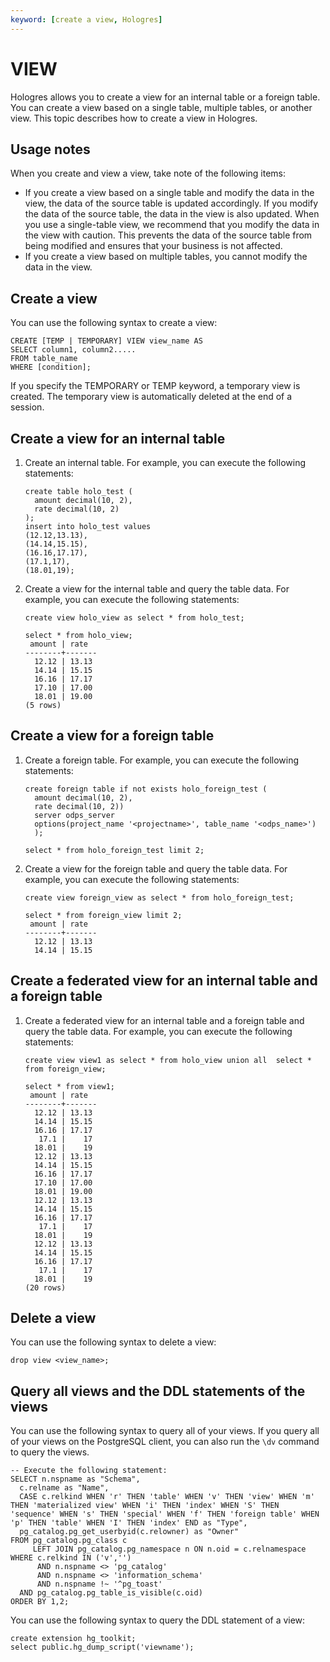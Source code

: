 ```yaml
---
keyword: [create a view, Hologres]
---
```


# VIEW

Hologres allows you to create a view for an internal table or a foreign table. You can create a view based on a single table, multiple tables, or another view. This topic describes how to create a view in Hologres.

## Usage notes

When you create and view a view, take note of the following items:

-   If you create a view based on a single table and modify the data in the view, the data of the source table is updated accordingly. If you modify the data of the source table, the data in the view is also updated. When you use a single-table view, we recommend that you modify the data in the view with caution. This prevents the data of the source table from being modified and ensures that your business is not affected.
-   If you create a view based on multiple tables, you cannot modify the data in the view.

## Create a view

You can use the following syntax to create a view:

```
CREATE [TEMP | TEMPORARY] VIEW view_name AS
SELECT column1, column2.....
FROM table_name
WHERE [condition];
```

If you specify the TEMPORARY or TEMP keyword, a temporary view is created. The temporary view is automatically deleted at the end of a session.

## Create a view for an internal table

1.  Create an internal table. For example, you can execute the following statements:

    ```
    create table holo_test (
      amount decimal(10, 2), 
      rate decimal(10, 2)
    );
    insert into holo_test values 
    (12.12,13.13),
    (14.14,15.15),
    (16.16,17.17),
    (17.1,17),
    (18.01,19);
    ```

2.  Create a view for the internal table and query the table data. For example, you can execute the following statements:

    ```
    create view holo_view as select * from holo_test;
    
    select * from holo_view;
     amount | rate
    --------+-------
      12.12 | 13.13
      14.14 | 15.15
      16.16 | 17.17
      17.10 | 17.00
      18.01 | 19.00
    (5 rows)
    ```


## Create a view for a foreign table

1.  Create a foreign table. For example, you can execute the following statements:

    ```
    create foreign table if not exists holo_foreign_test (
      amount decimal(10, 2), 
      rate decimal(10, 2)) 
      server odps_server 
      options(project_name '<projectname>', table_name '<odps_name>')
      );
      
    select * from holo_foreign_test limit 2;
    ```

2.  Create a view for the foreign table and query the table data. For example, you can execute the following statements:

    ```
    create view foreign_view as select * from holo_foreign_test;
    
    select * from foreign_view limit 2;
     amount | rate
    --------+-------
      12.12 | 13.13
      14.14 | 15.15
    ```


## Create a federated view for an internal table and a foreign table

1.  Create a federated view for an internal table and a foreign table and query the table data. For example, you can execute the following statements:

    ```
    create view view1 as select * from holo_view union all  select * from foreign_view;
    
    select * from view1;
     amount | rate
    --------+-------
      12.12 | 13.13
      14.14 | 15.15
      16.16 | 17.17
       17.1 |    17
      18.01 |    19
      12.12 | 13.13
      14.14 | 15.15
      16.16 | 17.17
      17.10 | 17.00
      18.01 | 19.00
      12.12 | 13.13
      14.14 | 15.15
      16.16 | 17.17
       17.1 |    17
      18.01 |    19
      12.12 | 13.13
      14.14 | 15.15
      16.16 | 17.17
       17.1 |    17
      18.01 |    19
    (20 rows)
    ```


## Delete a view

You can use the following syntax to delete a view:

```
drop view <view_name>;
```

## Query all views and the DDL statements of the views

You can use the following syntax to query all of your views. If you query all of your views on the PostgreSQL client, you can also run the `\dv` command to query the views.

```
-- Execute the following statement:
SELECT n.nspname as "Schema",
  c.relname as "Name",
  CASE c.relkind WHEN 'r' THEN 'table' WHEN 'v' THEN 'view' WHEN 'm' THEN 'materialized view' WHEN 'i' THEN 'index' WHEN 'S' THEN 'sequence' WHEN 's' THEN 'special' WHEN 'f' THEN 'foreign table' WHEN 'p' THEN 'table' WHEN 'I' THEN 'index' END as "Type",
  pg_catalog.pg_get_userbyid(c.relowner) as "Owner"
FROM pg_catalog.pg_class c
     LEFT JOIN pg_catalog.pg_namespace n ON n.oid = c.relnamespace
WHERE c.relkind IN ('v','')
      AND n.nspname <> 'pg_catalog'
      AND n.nspname <> 'information_schema'
      AND n.nspname !~ '^pg_toast'
  AND pg_catalog.pg_table_is_visible(c.oid)
ORDER BY 1,2;
```

You can use the following syntax to query the DDL statement of a view:

```
create extension hg_toolkit;
select public.hg_dump_script('viewname');
```

